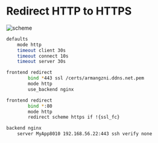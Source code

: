 # Redirect HTTP to HTTPS

![scheme](https://github.com/hojat-gazestani/DevOps/blob/main/haproxy/pictures/03-HAProxy/06-UrlUri.png)

```bash
defaults
    mode http
    timeout client 30s
    timeout connect 10s
    timeout server 30s

frontend redirect
        bind *443 ssl /certs/armangzni.ddns.net.pem
        mode http
        use_backend nginx

frontend redirect
        bind *:80
        mode http
        redirect scheme https if !{ssl_fc}

backend nginx
	server MyApp8010 192.168.56.22:443 ssh verify none

```